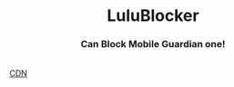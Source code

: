 <h1 align="center">LuluBlocker</h1>
<h3 align="center">Can Block Mobile Guardian one!</h3>
<br/>
<a href="https://github.com/LuluHuman/CornHubCDN/tree/main">CDN</a>
